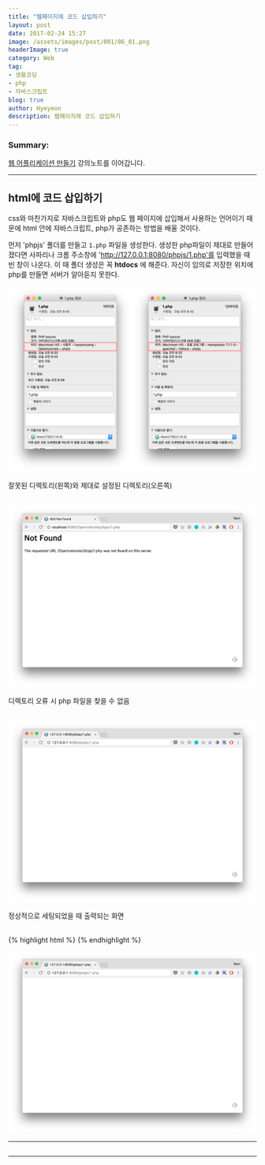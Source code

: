 ```yaml
---
title: "웹페이지에 코드 삽입하기"
layout: post
date: 2017-02-24 15:27
image: /assets/images/post/001/86_01.png
headerImage: true
category: Web
tag:
- 생활코딩
- php
- 자바스크립트
blog: true
author: Hyeyeon
description: 웹페이지에 코드 삽입하기
---
```


### Summary:

[웹 어플리케이션 만들기](https://opentutorials.org/course/1688/9366) 강의노트를 이어갑니다.

---

## html에 코드 삽입하기

css와 마찬가지로 자바스크립트와 php도 웹 페이지에 삽입해서 사용하는 언어이기 때문에 html 안에 자바스크립트, php가 공존하는 방법을 배울 것이다.

먼저 'phpjs' 폴더를 만들고 `1.php` 파일을 생성한다. 생성한 php파일이 제대로 만들어졌다면 사파리나 크롬 주소창에 'http://127.0.0.1:8080/phpjs/1.php'를 입력했을 때 빈 창이 나온다. 이 때 폴더 생성은 꼭 **htdocs** 에 해준다. 자신이 임의로 저장한 위치에 php를 만들면 서버가 알아듣지 못한다.


![pic1](/assets/images/post/001/86_01.png)
<figcaption class="caption">잘못된 디렉토리(왼쪽)와 제대로 설정된 디렉토리(오른쪽)</figcaption>

<br>

![pic2](/assets/images/post/001/86_02.png)
<figcaption class="caption">디렉토리 오류 시 php 파일을 찾을 수 없음</figcaption>

<br>

![pic3](/assets/images/post/001/86_03.png)
<figcaption class="caption">정상적으로 세팅되었을 때 출력되는 화면</figcaption>

<br>


{% highlight html %}
{% endhighlight %}






![pic3](/assets/images/post/001/86_03.png)


---

##

---
